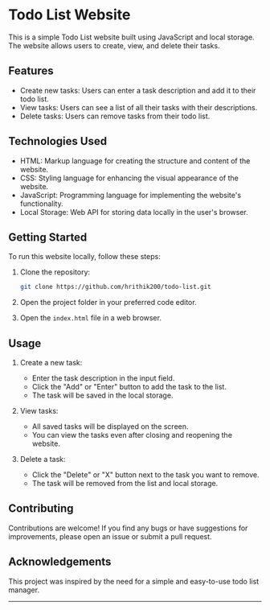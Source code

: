 # Todo List Website

This is a simple Todo List website built using JavaScript and local storage. The website allows users to create, view, and delete their tasks.

## Features

- Create new tasks: Users can enter a task description and add it to their todo list.
- View tasks: Users can see a list of all their tasks with their descriptions.
- Delete tasks: Users can remove tasks from their todo list.

## Technologies Used

- HTML: Markup language for creating the structure and content of the website.
- CSS: Styling language for enhancing the visual appearance of the website.
- JavaScript: Programming language for implementing the website's functionality.
- Local Storage: Web API for storing data locally in the user's browser.

## Getting Started

To run this website locally, follow these steps:

1. Clone the repository:

   ```bash
   git clone https://github.com/hrithik200/todo-list.git
   ```

2. Open the project folder in your preferred code editor.

3. Open the `index.html` file in a web browser.

## Usage

1. Create a new task:
   - Enter the task description in the input field.
   - Click the "Add" or "Enter" button to add the task to the list.
   - The task will be saved in the local storage.

2. View tasks:
   - All saved tasks will be displayed on the screen.
   - You can view the tasks even after closing and reopening the website.

3. Delete a task:
   - Click the "Delete" or "X" button next to the task you want to remove.
   - The task will be removed from the list and local storage.

## Contributing

Contributions are welcome! If you find any bugs or have suggestions for improvements, please open an issue or submit a pull request.



## Acknowledgements

This project was inspired by the need for a simple and easy-to-use todo list manager. 

---
